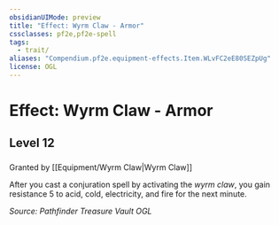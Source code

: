 ```yaml
---
obsidianUIMode: preview
title: "Effect: Wyrm Claw - Armor"
cssclasses: pf2e,pf2e-spell
tags:
  - trait/
aliases: "Compendium.pf2e.equipment-effects.Item.WLvFC2eE80SEZpUg"
license: OGL
---
```

# Effect: Wyrm Claw - Armor
## Level 12
### 






Granted by [[Equipment/Wyrm Claw|Wyrm Claw]]

After you cast a conjuration spell by activating the _wyrm claw_, you gain resistance 5 to acid, cold, electricity, and fire for the next minute.

*Source: Pathfinder Treasure Vault*
*OGL*